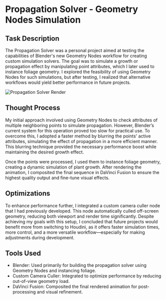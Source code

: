 # Propagation Solver - Geometry Nodes Simulation

## Task Description
The Propagation Solver was a personal project aimed at testing the capabilities of Blender's new Geometry Nodes workflow for creating custom simulation solvers. The goal was to simulate a growth or propagation effect by manipulating point attributes, which I later used to instance foliage geometry. I explored the feasibility of using Geometry Nodes for such simulations, but after testing, I realized that alternative workflows would yield better performance in future projects.

![Propagation Solver Render](https://www.youtube.com/watch?v=ZwkmGAm5ChI)

## Thought Process
My initial approach involved using Geometry Nodes to check attributes of multiple neighboring points to simulate propagation. However, Blender’s current system for this operation proved too slow for practical use. To overcome this, I adopted a faster method by blurring the points' active attributes, simulating the effect of propagation in a more efficient manner. This blurring technique provided the necessary performance boost while maintaining the desired growth effect.

Once the points were processed, I used them to instance foliage geometry, creating a dynamic simulation of plant growth. After rendering the animation, I composited the final sequence in DaVinci Fusion to ensure the highest quality output and fine-tune visual effects.

## Optimizations
To enhance performance further, I integrated a custom camera culler node that I had previously developed. This node automatically culled off-screen geometry, reducing both viewport and render time significantly. Despite achieving my goals with this setup, I concluded that future projects would benefit more from switching to Houdini, as it offers faster simulation times, more control, and a more versatile workflow—especially for making adjustments during development.

## Tools Used
 - Blender: Used primarily for building the propagation solver using Geometry Nodes and instancing foliage.
 - Custom Camera Culler: Integrated to optimize performance by reducing out-of-view geometry load.
 - DaVinci Fusion: Composited the final rendered animation for post-processing and visual refinement.
